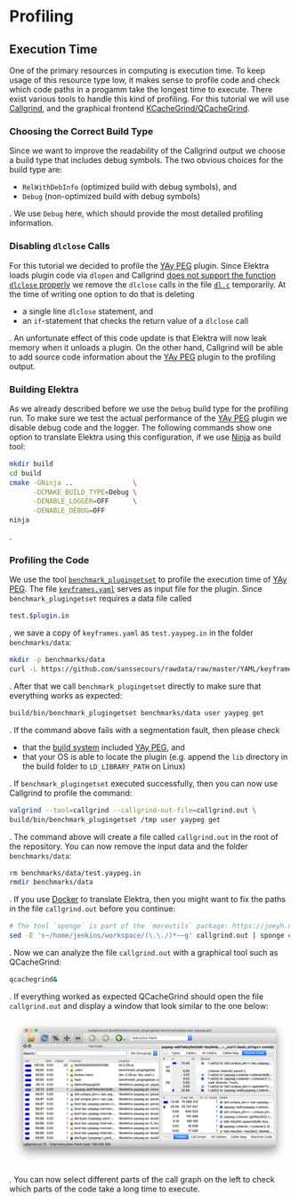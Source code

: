 # Profiling

## Execution Time

One of the primary resources in computing is execution time. To keep usage of this resource type low, it makes sense to profile code and check which code paths in a progamm take the longest time to execute. There exist various tools to handle this kind of profiling. For this tutorial we will use [Callgrind](http://valgrind.org/docs/manual/cl-manual.html), and the graphical frontend [KCacheGrind/QCacheGrind](https://kcachegrind.github.io/html/Home.html).

### Choosing the Correct Build Type

Since we want to improve the readability of the Callgrind output we choose a build type that includes debug symbols. The two obvious choices for the build type are:

- `RelWithDebInfo` (optimized build with debug symbols), and
- `Debug` (non-optimized build with debug symbols)

. We use `Debug` here, which should provide the most detailed profiling information.

### Disabling `dlclose` Calls

For this tutorial we decided to profile the [YAy PEG][] plugin. Since Elektra loads plugin code via `dlopen` and Callgrind [does not support the function `dlclose` properly](https://stackoverflow.com/questions/16719395) we remove the `dlclose` calls in the file [`dl.c`](../../src/libs/loader/dl.c) temporarily. At the time of writing one option to do that is deleting

- a single line `dlclose` statement, and
- an `if`-statement that checks the return value of a `dlclose` call

. An unfortunate effect of this code update is that Elektra will now leak memory when it unloads a plugin. On the other hand, Callgrind will be able to add source code information about the [YAy PEG][] plugin to the profiling output.

[yay peg]: ../../src/plugins/yaypeg/README.md

### Building Elektra

As we already described before we use the `Debug` build type for the profiling run. To make sure we test the actual performance of the [YAy PEG][] plugin we disable debug code and the logger. The following commands show one option to translate Elektra using this configuration, if we use [Ninja](https://ninja-build.org) as build tool:

```sh
mkdir build
cd build
cmake -GNinja ..               \
      -DCMAKE_BUILD_TYPE=Debug \
      -DENABLE_LOGGER=OFF      \
      -DENABLE_DEBUG=OFF
ninja
```

.

### Profiling the Code

We use the tool [`benchmark_plugingetset`](../../benchmarks/README.md) to profile the execution time of [YAy PEG][]. The file [`keyframes.yaml`](https://github.com/sanssecours/rawdata/blob/master/YAML/keyframes.yaml) serves as input file for the plugin. Since `benchmark_plugingetset` requires a data file called

```sh
test.$plugin.in
```

, we save a copy of `keyframes.yaml` as `test.yaypeg.in` in the folder `benchmarks/data`:

```sh
mkdir -p benchmarks/data
curl -L https://github.com/sanssecours/rawdata/raw/master/YAML/keyframes.yaml -o benchmarks/data/test.yaypeg.in
```

. After that we call `benchmark_plugingetset` directly to make sure that everything works as expected:

```sh
build/bin/benchmark_plugingetset benchmarks/data user yaypeg get
```

. If the command above fails with a segmentation fault, then please check

- that the [build system](../COMPILE.md) included [YAy PEG][], and
- that your OS is able to locate the plugin (e.g. append the `lib` directory in the build folder to `LD_LIBRARY_PATH` on Linux)

. If `benchmark_plugingetset` executed successfully, then you can now use Callgrind to profile the command:

```sh
valgrind --tool=callgrind --callgrind-out-file=callgrind.out \
build/bin/benchmark_plugingetset /tmp user yaypeg get
```

. The command above will create a file called `callgrind.out` in the root of the repository. You can now remove the input data and the folder `benchmarks/data`:

```sh
rm benchmarks/data/test.yaypeg.in
rmdir benchmarks/data
```

. If you use [Docker](../../scripts/docker/README.md) to translate Elektra, then you might want to fix the paths in the file `callgrind.out` before you continue:

```sh
# The tool `sponge` is part of the `moreutils` package: https://joeyh.name/code/moreutils
sed -E 's~/home/jenkins/workspace/(\.\./)*~~g' callgrind.out | sponge callgrind.out
```

. Now we can analyze the file `callgrind.out` with a graphical tool such as QCacheGrind:

```sh
qcachegrind&
```

. If everything worked as expected QCacheGrind should open the file `callgrind.out` and display a window that look similar to the one below:

![QCacheGrind](../images/qcachegrind.png)

. You can now select different parts of the call graph on the left to check which parts of the code take a long time to execute.
